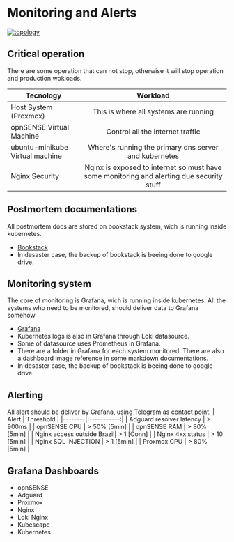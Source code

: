 # Monitoring and Alerts

[![topology](../static/images/images.gif)]()

## Critical operation
There are some operation that can not stop, otherwise it will stop operation and production wokloads.

| Tecnology | Workload |
|--------|:-----------:|
| Host System (Proxmox) | This is where all systems are running |
| opnSENSE Virtual Machine | Control all the internet traffic |
| ubuntu-minikube Virtual machine | Where's running the primary dns server and kubernetes |
| Nginx Security | Nginx is exposed to internet so must have some monitoring and alerting due security stuff |

## Postmortem documentations
All postmortem docs are stored on bookstack system, wich is running inside kubernetes.
- [Bookstack](../virtual%20machines/ubuntu-minikube/Kubernetes/bookstack/)
- In desaster case, the backup of bookstack is beeing done to google drive.

## Monitoring system
The core of monitoring is Grafana, wich is running inside kubernetes. All the systems who need to be monitored, should deliver data to Grafana somehow
- [Grafana](../virtual%20machines/ubuntu-minikube/Kubernetes/grafana/)
- Kubernetes logs is also in Grafana through Loki datasource.
- Some of datasource uses Prometheus in Grafana.
- There are a folder in Grafana for each system monitored. There are also a dashboard image reference in some markdown documentations.
- In desaster case, the backup of bookstack is beeing done to google drive.

## Alerting
All alert should be deliver by Grafana, using Telegram as contact point.
| Alert | Threshold |
|--------|:-----------:|
| Adguard resolver latency | > 900ms |
| opnSENSE CPU | > 50% [5min] |
| opnSENSE RAM | > 80% [5min] |
| Nginx access outside Brazil| > 1 [Conn] |
| Nginx 4xx status | > 10 [5min] |
| Nginx SQL INJECTION | > 1 [5min] |
| Proxmox CPU | > 80% [5min] |

## Grafana Dashboards
- opnSENSE
- Adguard
- Proxmox
- Nginx
- Loki Nginx
- Kubescape
- Kubernetes